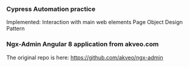 ### Cypress Automation practice
Implemented: Interaction with main web elements
 Page Object Design Pattern


### Ngx-Admin Angular 8 application from akveo.com
The original repo is here: https://github.com/akveo/ngx-admin

